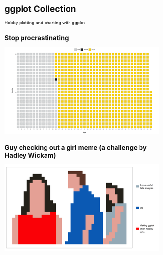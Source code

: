 # ggplot Collection

Hobby plotting and charting with ggplot

## Stop procrastinating

![Alt text](stop_procrastinating/stop_procrastinating.png?raw=true "stop") 

## Guy checking out a girl meme (a challenge by Hadley Wickam)

![Alt text](guy_checking_out_a_girl_meme/plot.png?raw=true "checkout") 